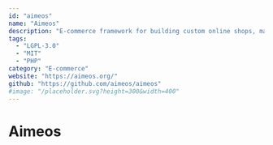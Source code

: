```yaml
---
id: "aimeos"
name: "Aimeos"
description: "E-commerce framework for building custom online shops, market places and complex B2B applications scaling to billions of items with Laravel."
tags:
  - "LGPL-3.0"
  - "MIT"
  - "PHP"
category: "E-commerce"
website: "https://aimeos.org/"
github: "https://github.com/aimeos/aimeos"
#image: "/placeholder.svg?height=300&width=400"
---
```


# Aimeos
